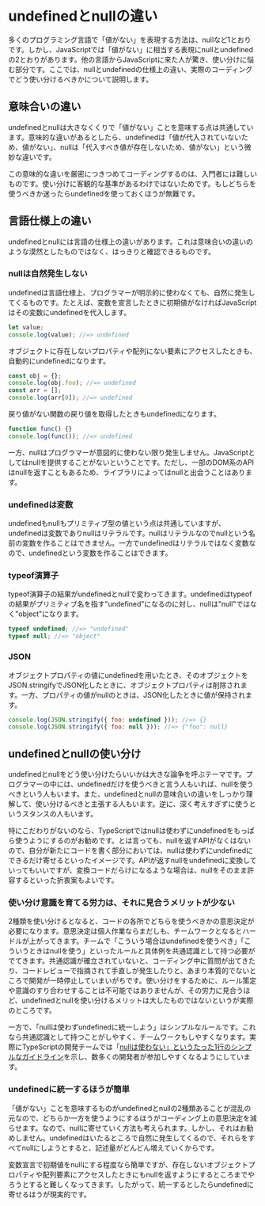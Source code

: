 # undefinedとnullの違い

多くのプログラミング言語で「値がない」を表現する方法は、nullなど1とおりです。しかし、JavaScriptでは「値がない」に相当する表現にnullとundefinedの2とおりがあります。他の言語からJavaScriptに来た人が驚き、使い分けに悩む部分です。ここでは、nullとundefinedの仕様上の違い、実際のコーディングでどう使い分けるべきかについて説明します。

## 意味合いの違い

undefinedとnullは大きなくくりで「値がない」ことを意味する点は共通しています。意味的な違いがあるとしたら、undefinedは「値が代入されていないため、値がない」、nullは「代入すべき値が存在しないため、値がない」という微妙な違いです。

この意味的な違いを厳密につきつめてコーディングするのは、入門者には難しいものです。使い分けに客観的な基準があるわけではないためです。もしどちらを使うべきか迷ったらundefinedを使っておくほうが無難です。

## 言語仕様上の違い

undefinedとnullには言語の仕様上の違いがあります。これは意味合いの違いのような漠然としたものではなく、はっきりと確認できるものです。

### nullは自然発生しない

undefinedは言語仕様上、プログラマーが明示的に使わなくても、自然に発生してくるものです。たとえば、変数を宣言したときに初期値がなければJavaScriptはその変数にundefinedを代入します。

```javascript
let value;
console.log(value); //=> undefined
```

オブジェクトに存在しないプロパティや配列にない要素にアクセスしたときも、自動的にundefinedになります。

```javascript
const obj = {};
console.log(obj.foo); //=> undefined
const arr = [];
console.log(arr[0]); //=> undefined
```

戻り値がない関数の戻り値を取得したときもundefinedになります。

```javascript
function func() {}
console.log(func()); //=> undefined
```

一方、nullはプログラマーが意図的に使わない限り発生しません。JavaScriptとしてはnullを提供することがないということです。ただし、一部のDOM系のAPIはnullを返すこともあるため、ライブラリによってはnullと出会うことはあります。

### undefinedは変数

undefinedもnullもプリミティブ型の値という点は共通していますが、undefinedは変数でありnullはリテラルです。nullはリテラルなのでnullという名前の変数を作ることはできません。一方でundefinedはリテラルではなく変数なので、undefinedという変数を作ることはできます。

### typeof演算子

typeof演算子の結果がundefinedとnullで変わってきます。undefinedはtypeofの結果がプリミティブ名を指す"undefined"になるのに対し、nullは"null"ではなく"object"になります。

```javascript
typeof undefined; //=> "undefined"
typeof null; //=> "object"
```

### JSON

オブジェクトプロパティの値にundefinedを用いたとき、そのオブジェクトをJSON.stringifyでJSON化したときに、オブジェクトプロパティは削除されます。一方、プロパティの値がnullのときは、JSON化したときに値が保持されます。

```javascript
console.log(JSON.stringify({ foo: undefined })); //=> {}
console.log(JSON.stringify({ foo: null })); //=> {"foo": null}
```

## undefinedとnullの使い分け

undefinedとnullをどう使い分けたらいいかは大きな論争を呼ぶテーマです。プログラマーの中には、undefinedだけを使うべきと言う人もいれば、nullを使うべきという人もいます。また、undefinedとnullの意味合いの違いをしっかり理解して、使い分けるべきと主張する人もいます。逆に、深く考えすぎずに使うというスタンスの人もいます。

特にこだわりがないのなら、TypeScriptではnullは使わずにundefinedをもっぱら使うようにするのがお勧めです。とは言っても、nullを返すAPIがなくはないので、自分が新たにコードを書く部分においては、nullは使わずにundefinedにできるだけ寄せるといったイメージです。APIが返すnullをundefinedに変換していってもいいですが、変換コードだらけになるような場合は、nullをそのまま許容するといった折衷案もよいです。

### 使い分け意識を育てる労力は、それに見合うメリットが少ない

2種類を使い分けるとなると、コードの各所でどちらを使うべきかの意思決定が必要になります。意思決定は個人作業ならまだしも、チームワークとなるとハードルが上がってきます。チームで「こういう場合はundefinedを使うべき」「こういうときはnullを使う」といったルールと具体例を共通認識として持つ必要がでてきます。共通認識が確立されていないと、コーディング中に質問が出てきたり、コードレビューで指摘されて手直しが発生したりと、あまり本質的でないところで開発が一時停止していまいがちです。使い分けをするために、ルール策定や意識のすり合わせすることは不可能ではありませんが、その労力に見合うほど、undefinedとnullを使い分けるメリットは大したものではないというが実際のところです。

一方で、「nullは使わずundefinedに統一しよう」はシンプルなルールです。これなら共通認識として持つことがしやすく、チームワークもしやすくなります。実際にTypeScriptの開発チームでは「[nullは使わない」というたった1行のシンプルなガイドライン](https://github.com/Microsoft/TypeScript/wiki/Coding-guidelines#null-and-undefined)を示し、数多くの開発者が参加しやすくなるようにしています。

### undefinedに統一するほうが簡単

「値がない」ことを意味するものがundefinedとnullの2種類あることが混乱の元なので、どちらか一方を使うようにするほうがコーディング上の意思決定を減らせます。なので、nullに寄せていく方法も考えられます。しかし、それはお勧めしません。undefinedはいたるところで自然に発生してくるので、それらをすべてnullにしようとすると、記述量がどんどん増えていくからです。

変数宣言で初期値をnullにする程度なら簡単ですが、存在しないオブジェクトプロパティや配列要素にアクセスしたときにもnullを返すようにするところまでやろうとすると難しくなってきます。したがって、統一するとしたらundefinedに寄せるほうが現実的です。

